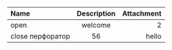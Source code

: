 Name | Description | Attachment
:----|:-----------:|----------:
open | welcome | 2
close перфоратор | 56 | hello
